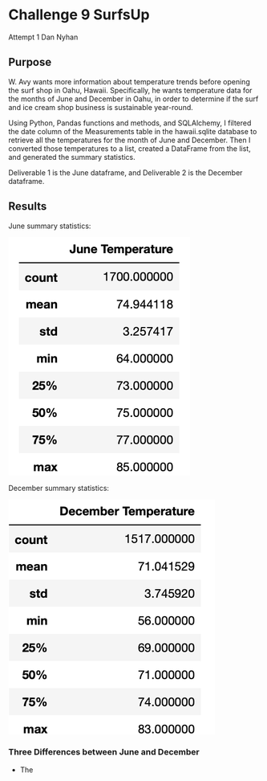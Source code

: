 # Challenge 9 SurfsUp
Attempt 1 Dan Nyhan


## Purpose
W. Avy wants more information about temperature trends before opening the surf shop in Oahu, Hawaii. Specifically, he wants temperature data for the months of June and December in Oahu, in order to determine if the surf and ice cream shop business is sustainable year-round.

Using Python, Pandas functions and methods, and SQLAlchemy, I filtered the date column of the Measurements table in the hawaii.sqlite database to retrieve all the temperatures for the month of June and December. Then I converted those temperatures to a list, created a DataFrame from the list, and generated the summary statistics.

Deliverable 1 is the June dataframe, and Deliverable 2 is the December dataframe. 

## Results
June summary statistics:

![June_statistics](https://github.com/nyhandan/Challenge_9_SurfsUp/blob/main/Challenge_9_SurfsUp/June_statistics.png)

December summary statistics:

![December_statistics](https://github.com/nyhandan/Challenge_9_SurfsUp/blob/main/Challenge_9_SurfsUp/December_statistics.png)


### Three Differences between June and December 
- The 

